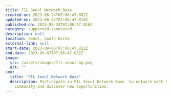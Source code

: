 ```yaml
---
title: FIL Seoul Network Base
created-on: 2023-08-24T07:06:47.802Z
updated-on: 2023-08-24T07:06:47.810Z
published-on: 2023-08-24T07:06:47.816Z
category: supported-sponsored
description: null
location: Seoul, South Korea
external-link: null
start-date: 2023-09-06T07:06:47.822Z
end-date: 2023-09-07T07:06:47.832Z
image:
  src: /assets/images/fil-seoul-bg.png
  alt: ""
seo:
  title: "FIL Seoul Network Base"
  description: Participate in FIL Seoul Network Base  to network with the Filecoin
    community and discover new opportunities.
---
```

